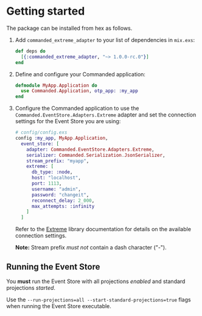 # Getting started

The package can be installed from hex as follows.

1. Add `commanded_extreme_adapter` to your list of dependencies in `mix.exs`:

    ```elixir
    def deps do
      [{:commanded_extreme_adapter, "~> 1.0.0-rc.0"}]
    end
    ```

2. Define and configure your Commanded application:

    ```elixir
    defmodule MyApp.Application do
      use Commanded.Application, otp_app: :my_app
    end
    ```

3. Configure the Commanded application to use the `Commanded.EventStore.Adapters.Extreme` adapter and set the connection settings for the Event Store you are using:

    ```elixir
    # config/config.exs
    config :my_app, MyApp.Application,
      event_store: [
        adapter: Commanded.EventStore.Adapters.Extreme,
        serializer: Commanded.Serialization.JsonSerializer,
        stream_prefix: "myapp",
        extreme: [
          db_type: :node,
          host: "localhost",
          port: 1113,
          username: "admin",
          password: "changeit",
          reconnect_delay: 2_000,
          max_attempts: :infinity
        ]
      ]
    ```

    Refer to the [Extreme](https://hexdocs.pm/extreme/) library documentation for details on the available connection settings.

    **Note:** Stream prefix *must not* contain a dash character ("-").

## Running the Event Store

You **must** run the Event Store with all projections _enabled_ and standard projections _started_.

Use the `--run-projections=all --start-standard-projections=true` flags when running the Event Store executable.
